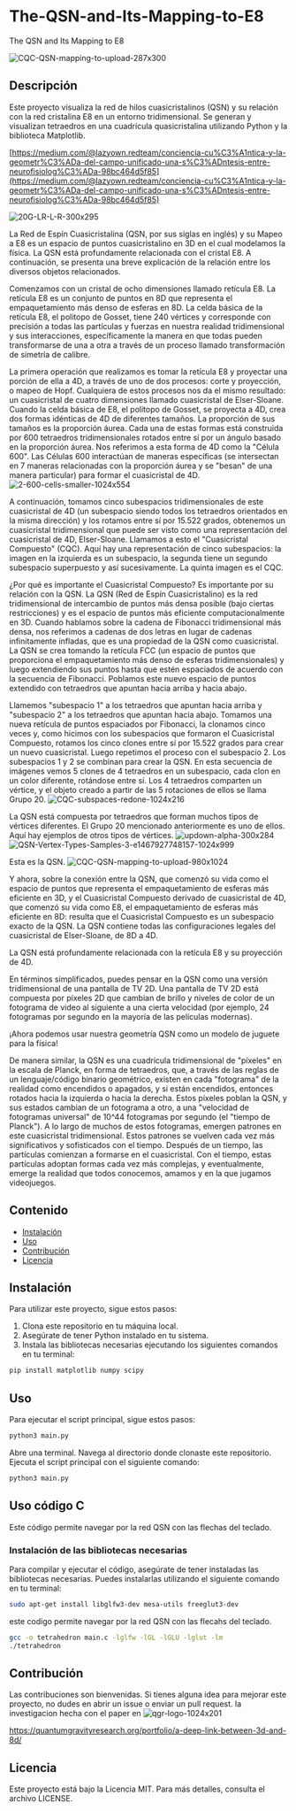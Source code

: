 # The-QSN-and-Its-Mapping-to-E8
The QSN and Its Mapping to E8

![CQC-QSN-mapping-to-upload-287x300](https://github.com/grisuno/The-QSN-and-Its-Mapping-to-E8/assets/1097185/5b4f5d2c-dcf4-49e1-8b4f-dcdca7dd35e0)

## Descripción
Este proyecto visualiza la red de hilos cuasicristalinos (QSN) y su relación con la red cristalina E8 en un entorno tridimensional. Se generan y visualizan tetraedros en una cuadrícula quasicristalina utilizando Python y la biblioteca Matplotlib.

[https://medium.com/@lazyown.redteam/conciencia-cu%C3%A1ntica-y-la-geometr%C3%ADa-del-campo-unificado-una-s%C3%ADntesis-entre-neurofisiolog%C3%ADa-98bc464d5f85](https://medium.com/@lazyown.redteam/conciencia-cu%C3%A1ntica-y-la-geometr%C3%ADa-del-campo-unificado-una-s%C3%ADntesis-entre-neurofisiolog%C3%ADa-98bc464d5f85)

![20G-LR-L-R-300x295](https://github.com/grisuno/The-QSN-and-Its-Mapping-to-E8/assets/1097185/4114e072-f8f4-471e-9df1-f1048ab87cbf)

La Red de Espín Cuasicristalina (QSN, por sus siglas en inglés) y su Mapeo a E8 es un espacio de puntos cuasicristalino en 3D en el cual modelamos la física. La QSN está profundamente relacionada con el cristal E8. A continuación, se presenta una breve explicación de la relación entre los diversos objetos relacionados.

Comenzamos con un cristal de ocho dimensiones llamado retícula E8. La retícula E8 es un conjunto de puntos en 8D que representa el empaquetamiento más denso de esferas en 8D. La celda básica de la retícula E8, el politopo de Gosset, tiene 240 vértices y corresponde con precisión a todas las partículas y fuerzas en nuestra realidad tridimensional y sus interacciones, específicamente la manera en que todas pueden transformarse de una a otra a través de un proceso llamado transformación de simetría de calibre.

La primera operación que realizamos es tomar la retícula E8 y proyectar una porción de ella a 4D, a través de uno de dos procesos: corte y proyección, o mapeo de Hopf. Cualquiera de estos procesos nos da el mismo resultado: un cuasicristal de cuatro dimensiones llamado cuasicristal de Elser-Sloane. Cuando la celda básica de E8, el politopo de Gosset, se proyecta a 4D, crea dos formas idénticas de 4D de diferentes tamaños. La proporción de sus tamaños es la proporción áurea. Cada una de estas formas está construida por 600 tetraedros tridimensionales rotados entre sí por un ángulo basado en la proporción áurea. Nos referimos a esta forma de 4D como la "Célula 600". Las Células 600 interactúan de maneras específicas (se intersectan en 7 maneras relacionadas con la proporción áurea y se "besan" de una manera particular) para formar el cuasicristal de 4D.
![2-600-cells-smaller-1024x554](https://github.com/grisuno/The-QSN-and-Its-Mapping-to-E8/assets/1097185/da51454a-cb75-4843-99ad-b3a276488b09)

A continuación, tomamos cinco subespacios tridimensionales de este cuasicristal de 4D (un subespacio siendo todos los tetraedros orientados en la misma dirección) y los rotamos entre sí por 15.522 grados, obtenemos un cuasicristal tridimensional que puede ser visto como una representación del cuasicristal de 4D, Elser-Sloane. Llamamos a esto el "Cuasicristal Compuesto" (CQC). Aquí hay una representación de cinco subespacios: la imagen en la izquierda es un subespacio, la segunda tiene un segundo subespacio superpuesto y así sucesivamente. La quinta imagen es el CQC.

¿Por qué es importante el Cuasicristal Compuesto? Es importante por su relación con la QSN. La QSN (Red de Espín Cuasicristalino) es la red tridimensional de intercambio de puntos más densa posible (bajo ciertas restricciones) y es el espacio de puntos más eficiente computacionalmente en 3D. Cuando hablamos sobre la cadena de Fibonacci tridimensional más densa, nos referimos a cadenas de dos letras en lugar de cadenas infinitamente infladas, que es una propiedad de la QSN como cuasicristal. La QSN se crea tomando la retícula FCC (un espacio de puntos que proporciona el empaquetamiento más denso de esferas tridimensionales) y luego extendiendo sus puntos hasta que estén espaciados de acuerdo con la secuencia de Fibonacci. Poblamos este nuevo espacio de puntos extendido con tetraedros que apuntan hacia arriba y hacia abajo.

Llamemos "subespacio 1" a los tetraedros que apuntan hacia arriba y "subespacio 2" a los tetraedros que apuntan hacia abajo. Tomamos una nueva retícula de puntos espaciados por Fibonacci, la clonamos cinco veces y, como hicimos con los subespacios que formaron el Cuasicristal Compuesto, rotamos los cinco clones entre sí por 15.522 grados para crear un nuevo cuasicristal. Luego repetimos el proceso con el subespacio 2. Los subespacios 1 y 2 se combinan para crear la QSN. En esta secuencia de imágenes vemos 5 clones de 4 tetraedros en un subespacio, cada clon en un color diferente, rotándose entre sí. Los 4 tetraedros comparten un vértice, y el objeto creado a partir de las 5 rotaciones de ellos se llama Grupo 20.
![CQC-subspaces-redone-1024x216](https://github.com/grisuno/The-QSN-and-Its-Mapping-to-E8/assets/1097185/5a2572ac-e221-4d8e-891e-ddb775bd01de)

La QSN está compuesta por tetraedros que forman muchos tipos de vértices diferentes. El Grupo 20 mencionado anteriormente es uno de ellos. Aquí hay ejemplos de otros tipos de vértices.
![updown-alpha-300x284](https://github.com/grisuno/The-QSN-and-Its-Mapping-to-E8/assets/1097185/bc57846a-2a9c-4c15-a5a3-7a2602ed3f97)
![QSN-Vertex-Types-Samples-3-e1467927748157-1024x999](https://github.com/grisuno/The-QSN-and-Its-Mapping-to-E8/assets/1097185/694a9c07-2afa-4d09-9f30-2bda245fa36f)

Esta es la QSN.
![CQC-QSN-mapping-to-upload-980x1024](https://github.com/grisuno/The-QSN-and-Its-Mapping-to-E8/assets/1097185/d1374afb-bc01-4171-b708-fb0625f2d23d)

Y ahora, sobre la conexión entre la QSN, que comenzó su vida como el espacio de puntos que representa el empaquetamiento de esferas más eficiente en 3D, y el Cuasicristal Compuesto derivado de cuasicristal de 4D, que comenzó su vida como E8, el empaquetamiento de esferas más eficiente en 8D: resulta que el Cuasicristal Compuesto es un subespacio exacto de la QSN. La QSN contiene todas las configuraciones legales del cuasicristal de Elser-Sloane, de 8D a 4D.

La QSN está profundamente relacionada con la retícula E8 y su proyección de 4D.

En términos simplificados, puedes pensar en la QSN como una versión tridimensional de una pantalla de TV 2D. Una pantalla de TV 2D está compuesta por píxeles 2D que cambian de brillo y niveles de color de un fotograma de video al siguiente a una cierta velocidad (por ejemplo, 24 fotogramas por segundo en la mayoría de las películas modernas).

¡Ahora podemos usar nuestra geometría QSN como un modelo de juguete para la física!

De manera similar, la QSN es una cuadrícula tridimensional de "píxeles" en la escala de Planck, en forma de tetraedros, que, a través de las reglas de un lenguaje/código binario geométrico, existen en cada "fotograma" de la realidad como encendidos o apagados, y si están encendidos, entonces rotados hacia la izquierda o hacia la derecha. Estos píxeles poblan la QSN, y sus estados cambian de un fotograma a otro, a una "velocidad de fotogramas universal" de 10^44 fotogramas por segundo (el "tiempo de Planck"). A lo largo de muchos de estos fotogramas, emergen patrones en este cuasicristal tridimensional. Estos patrones se vuelven cada vez más significativos y sofisticados con el tiempo. Después de un tiempo, las partículas comienzan a formarse en el cuasicristal. Con el tiempo, estas partículas adoptan formas cada vez más complejas, y eventualmente, emerge la realidad que todos conocemos, amamos y en la que jugamos videojuegos.

## Contenido
- [Instalación](#instalación)
- [Uso](#uso)
- [Contribución](#contribución)
- [Licencia](#licencia)

## Instalación
Para utilizar este proyecto, sigue estos pasos:

1. Clona este repositorio en tu máquina local.
2. Asegúrate de tener Python instalado en tu sistema.
3. Instala las bibliotecas necesarias ejecutando los siguientes comandos en tu terminal:

```bash
pip install matplotlib numpy scipy
```
## Uso
Para ejecutar el script principal, sigue estos pasos:

```bash
python3 main.py
```
Abre una terminal.
Navega al directorio donde clonaste este repositorio.
Ejecuta el script principal con el siguiente comando:
```bash
python3 main.py
```

## Uso código C

Este código permite navegar por la red QSN con las flechas del teclado.

### Instalación de las bibliotecas necesarias

Para compilar y ejecutar el código, asegúrate de tener instaladas las bibliotecas necesarias. Puedes instalarlas utilizando el siguiente comando en tu terminal:

```bash
sudo apt-get install libglfw3-dev mesa-utils freeglut3-dev
```

este codigo permite navegar por la red QSN con las flecahs del teclado.
```bash
gcc -o tetrahedron main.c -lglfw -lGL -lGLU -lglut -lm
./tetrahedron
```

## Contribución
Las contribuciones son bienvenidas. Si tienes alguna idea para mejorar este proyecto, no dudes en abrir un issue o enviar un pull request.
la investigacion hecha con el paper en
![qgr-logo-1024x201](https://github.com/grisuno/The-QSN-and-Its-Mapping-to-E8/assets/1097185/7c721ffd-de98-4dd3-bfc6-9c682af679b4)

https://quantumgravityresearch.org/portfolio/a-deep-link-between-3d-and-8d/

## Licencia
Este proyecto está bajo la Licencia MIT. Para más detalles, consulta el archivo LICENSE.
